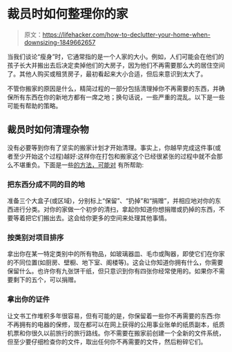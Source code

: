 # 裁员时如何整理你的家

> 原文：<https://lifehacker.com/how-to-declutter-your-home-when-downsizing-1849662657>

当我们谈论“瘦身”时，它通常指的是一个人家的大小。例如，人们可能会在他们的孩子长大并搬出去后决定卖掉他们的大房子，因为他们不再需要那么大的居住空间了。其他人购买或租赁房子，最初看起来大小合适，但后来意识到太大了。



不管你搬家的原因是什么，精简过程的一部分包括清理掉你不再需要的东西，并确保所有东西在你的新地方都有一席之地；换句话说，一些严重的混乱。以下是一些可能有帮助的策略。

## 裁员时如何清理杂物

没有必要等到你有了坚实的搬家计划才开始清理。事实上，你越早完成这件事(或者至少开始这个过程)越好:这样你在打包和搬家这个已经很紧张的过程中就不会那么不堪重负。下面是一些[的方法，可能对](https://www.homesandgardens.com/life-design/decluttering-habits-to-steal-from-professional-organizers-for-downsizing) 有所帮助:

### 把东西分成不同的目的地

准备三个大盒子(或区域)，分别标上“保留”、“扔掉”和“捐赠”，并相应地对你的东西进行分类。对你的家做一个初步的清扫，拿起你知道你想捐赠或扔掉的东西，不要等着把它们搬出去。这会给你更多的空间来处理其他事情。

### 按类别对项目排序

拿出你在某一特定类别中的所有物品，如玻璃器皿、毛巾或陶器，即使它们在你家的不同位置(如厨房、壁橱、地下室、阁楼等)。这会让你知道你拥有什么，你需要保留什么。也许你有九张饼干纸，但只意识到你有四张你经常使用的。如果你不需要剩下的五个，可以捐赠。

### 拿出你的证件

让文书工作堆积多年很容易，但有可能的是，你保留着一些你不再需要的东西:你不再拥有的电器的保修，现在都可以在网上获得的公用事业账单的纸质副本，纸质机票和你很久以前旅行的旅行路线。你不需要在搬家前创建一个全新的文件系统，但至少要仔细检查你的文件，取出任何你不再需要的文件，然后粉碎它们。